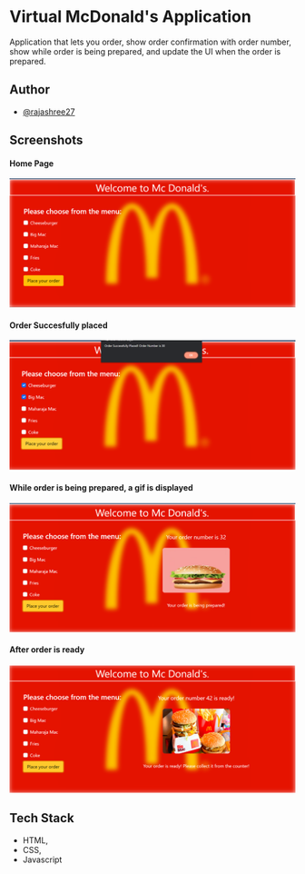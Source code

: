 # Virtual McDonald's Application

Application that lets you order, show order confirmation with order number, show while order is being prepared, and update the UI when the order is prepared.

## Author

- [@rajashree27](https://www.github.com/rajashree27)



## Screenshots

#### Home Page
![Home Page](https://github.com/rajashree27/Virtual-McDonalds/blob/master/screenshots/Home.png?raw=true)

#### Order Succesfully placed
![Order Succesfully placed](https://github.com/rajashree27/Virtual-McDonalds/blob/master/screenshots/OrderPlaced.png?raw=true)

#### While order is being prepared, a gif is displayed
![Order preparing](https://github.com/rajashree27/Virtual-McDonalds/blob/master/screenshots/OrderPreparing.png?raw=true)

#### After order is ready
![Order Ready](https://github.com/rajashree27/Virtual-McDonalds/blob/master/screenshots/OrderPrepared.png?raw=true)

## Tech Stack

- HTML, 
- CSS, 
- Javascript


